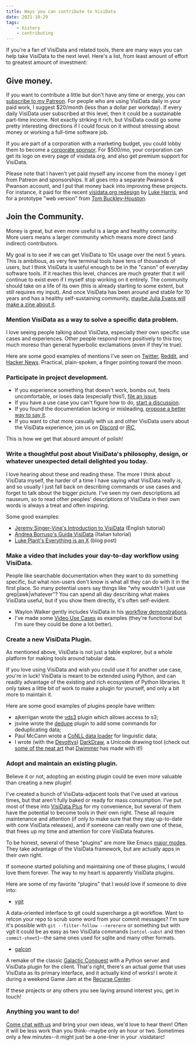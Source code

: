 ```yaml
---
title: Ways you can contribute to VisiData
date: 2021-10-29
tags:
    - history
    - contributing
---
```


If you're a fan of VisiData and related tools, there are many ways you can help take VisiData to the next level.
Here's a list, from least amount of effort to greatest amount of investment:

## Give money.

If you want to contribute a little but don't have any time or energy, you can [subscribe to my Patreon](https://patreon.com/saulpw).
For people who are using VisiData daily in your paid work, I suggest $20/month (less than a dollar per workday).
If every daily VisiData user subscribed at this level, then it could be a sustainable part-time income.
Not exactly striking it rich, but VisiData could go some pretty interesting directions if I could focus on it without stressing about money or working a full-time software job.

If you are part of a corporation with a marketing budget, you could lobby them to become a [corporate sponsor](https://github.com/sponsors/saulpw).  For $500/mo, your corporation can get its logo on every page of visidata.org, and also get premium support for VisiData.

Please note that I haven't yet paid myself any income from the money I get from Patreon and sponsorships.  It all goes into a separate Pwanson & Pwanson account, and I put that money back into improving these projects.  For instance, it paid for the recent [visidata.org redesign](https://www.visidata.org/blog/2021/redesign-2021/) by [Luke Harris](https://luke.work), and for a prototype "web version" from [Tom Buckley-Houston](https://tombh.co.uk).

## Join the Community.

Money is great, but even more useful is a large and healthy community.  More users means a larger community which means more direct (and indirect) contributors.

My goal is to see if we can get VisiData to 10x usage over the next 5 years.
This is ambitious, as very few terminal tools have tens of thousands of users, but I think VisiData is useful enough to be in the "canon" of everyday software tools.
If it reaches this level, chances are much greater that it will continue to exist even if I myself stop working on it entirely.
The community should take on a life of its own (this is already starting to some extent, but still requires my input).
And once VisiData has been around and stable for 10 years and has a healthy self-sustaining community, [maybe Julia Evans will make a zine about it](https://twitter.com/b0rk/status/1229860328139296768).

### Mention VisiData as a way to solve a specific data problem.

I love seeing people talking about VisiData, especially their own specific use cases and experiences.  Other people respond more positively to this too; much moreso than general hyperbolic exclamations (even if they're true).

Here are some good examples of mentions I've seen on [Twitter](https://twitter.com/trs/status/1447672576021467140), [Reddit](https://www.reddit.com/r/commandline/comments/mc30z5/using_a_keylogger_and_visidata_to_show_most_used/), and [Hacker News](https://news.ycombinator.com/item?id=24819600).  Practical, plain-spoken, a finger pointing toward the moon.

### Participate in project development.

- If you experience something that doesn't work, bombs out, feels uncomfortable, or loses data (especially this!), [file an issue](https://github.com/saulpw/visidata/issues).
- If you have a use case you can't figure how to do, [start a discussion](https://github.com/saulpw/visidata/discussions).
- If you found the documentation lacking or misleading, [propose a better way to say it]().
- If you want to chat more casually with us and other VisiData users about the VisiData experience, join us on [Discord](https://visidata.org/chat) or [IRC](https://libera.chat/#visidata),

This is how we get that absurd amount of polish!

### Write a thoughtful post about VisiData's philosophy, design, or whatever unexpected detail delighted you today.

I love hearing about these and reading these.  The more I think about VisiData myself, the harder of a time I have saying what VisiData really *is*, and so usually I just fall back on describing commands or use cases and forget to talk about the bigger picture.  I've seen my own descriptions ad nauseum, so to read other peoples' descriptions of VisiData in their own words is always a treat and often inspiring.

Some good examples:

- [Jeremy Singer-Vine's Introduction to VisiData](https://jsvine.github.io/intro-to-visidata/) (English tutorial)
- [Andrea Borruso's Guida VisiData](https://github.com/ondata/guidaVisiData/tree/master/testo) (Italian tutorial)
- [Luke Plant's Everything is an X](https://lukeplant.me.uk/blog/posts/everything-is-an-x-pattern/) (blog post)

### Make a video that includes your day-to-day workflow using VisiData.

People like searchable documentation when they want to do something specific, but what non-users don't know is what all they can do with it in the first place.  So many potential users say things like "why wouldn't I just use grep|awk|whatever"?  You can spend all day describing what makes VisiData useful, but if you show them directly, it's often self-evident.

- Waylon Walker gently includes VisiData in his [workflow demonstrations](https://www.youtube.com/watch?v=8m5ipBuopPU&t=250).
- I've made some [Video Use Cases](https://www.youtube.com/watch?v=2zQFUzhoAm8&list=PLxu7QdBkC7drrAGfYzatPGVHIpv4Et46W&index=2) as examples (they're functional but I'm sure they could be done a lot better).

### Create a new VisiData Plugin.

As mentioned above, VisiData is not just a table explorer, but a whole platform for making tools around tabular data.

If you love using VisiData and wish you could use it for another use case, you're in luck!  VisiData is meant to be extended using Python, and can readily advantage of the existing and rich ecosystem of Python libraries.  It only takes a little bit of work to make a plugin for yourself, and only a bit more to maintain it.

Here are some good examples of plugins people have written:

- ajkerrigan wrote the [vds3]() plugin which allows access to s3;
- jsvine wrote the [dedupe]() plugin to add some commands for deduplicating data;
- Paul McCann wrote a [CoNLL data loader]() for linguistic data;
- I wrote (with the [Devottys](https://github.com/devottys/)) [DarkDraw](https://github.com/devottys/darkdraw), a Unicode drawing tool (check out [some of the neat art]() that [Dwimmer]() has made with it!)

### Adopt and maintain an existing plugin.

Believe it or not, adopting an existing plugin could be even *more* valuable than creating a new plugin!

I've created a bunch of VisiData-adjacent tools that I've used at various times, but that aren't fully baked or ready for mass consumption.  I've put most of these into [VisiData Plus](https://github.com/visidata/vdplus) for my convenience, but several of them have the potential to become tools in their own right.  These all require maintenance and attention (if only to make sure that they stay up-to-date with core VisiData releases), and if someone can really own one of these, that frees up my time and attention for core VisiData features.

To be honest, several of these "plugins" are more like Emacs [major modes](https://www.gnu.org/software/emacs/manual/html_node/emacs/Major-Modes.html).  They take advantage of the VisiData framework, but are actually apps in their own right.

If someone started polishing and maintaining one of these plugins, I would love them forever.  The way to my heart is apparently VisiData plugins.

Here are some of my favorite "plugins" that I would love if someone to dive into:

- [vgit](https://github.com/visidata/vdplus/tree/develop/git)

A data-oriented interface to git could supercharge a git workflow.  Want to retcon your repo to scrub some word from your commit messages?  I'm sure it's possible with `git --filter-follow --rererere` or something but with vgit it could be as easy as two VisiData commands (`setcol-subst` and then `commit-sheet`)--the same ones used for sqlite and many other formats.

- [galcon](https://github.com/visidata/vdplus/tree/develop/galcon)

A remake of the classic [Galactic Conquest](https://www.myabandonware.com/game/galactic-conquest-7rf) with a Python server and VisiData plugin for the client.  That's right, there's an actual *game* that uses VisiData as its primary interface, and it actually kind of works!  I wrote it during a weekend Game Jam at the [Recurse Center](https://recurse.com).

If these projects or any others you see laying around interest you, get in touch!

### Anything you want to do!

[Come chat with us](https://visidata.org/chat) and bring your own ideas, we'd love to hear them!  Often it will be less work than you think--maybe only an hour or two.  Sometimes only a few minutes--it might just be a one-liner in your .visidatarc!
